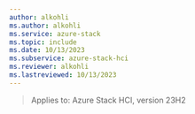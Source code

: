 ```yaml
---
author: alkohli
ms.author: alkohli
ms.service: azure-stack
ms.topic: include
ms.date: 10/13/2023
ms.subservice: azure-stack-hci
ms.reviewer: alkohli
ms.lastreviewed: 10/13/2023
---
```


> Applies to: Azure Stack HCI, version 23H2
